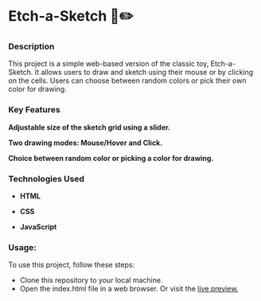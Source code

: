 # Etch-a-Sketch 🎨✏️
### Description
This project is a simple web-based version of the classic toy, Etch-a-Sketch. It allows users to draw and sketch using their mouse or by clicking on the cells. Users can choose between random colors or pick their own color for drawing.

### Key Features
**Adjustable size of the sketch grid using a slider.**

**Two drawing modes: Mouse/Hover and Click.**

**Choice between random color or picking a color for drawing.**

### Technologies Used
* **HTML**

* **CSS**

* **JavaScript**

### Usage:
To use this project, follow these steps:
* Clone this repository to your local machine.
* Open the index.html file in a web browser.
Or visit the [live preview.](https://john-afolayan.github.io/Etch-a-Sketch)
